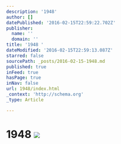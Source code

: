 ```yaml
---
description: '1948'
author: []
datePublished: '2016-02-15T22:59:22.702Z'
publisher:
  name: ''
  domain: ''
title: '1948 '
dateModified: '2016-02-15T22:59:13.087Z'
starred: false
sourcePath: _posts/2016-02-15-1948.md
published: true
inFeed: true
hasPage: true
inNav: false
url: 1948/index.html
_context: 'http://schema.org'
_type: Article

---
```

# 1948 ![](https://the-grid-user-content.s3-us-west-2.amazonaws.com/a5487ce2-8e03-45c7-9082-1899c1ad6eea.png)